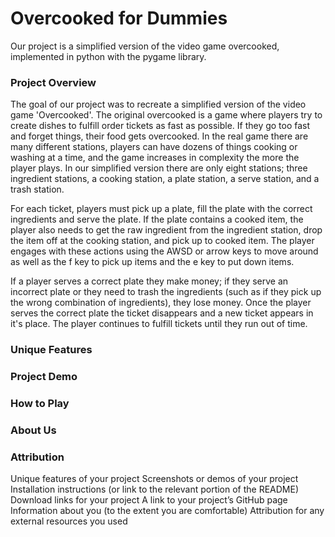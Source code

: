 # Overcooked for Dummies
Our project is a simplified version of the video game overcooked, implemented in python with the pygame library.

### Project Overview
The goal of our project was to recreate a simplified version of the video game 'Overcooked'. The original overcooked is a game where players try to create dishes to fulfill order tickets as fast as possible. If they go too fast and forget things, their food gets overcooked. In the real game there are many different stations, players can have dozens of things cooking or washing at a time, and the game increases in complexity the more the player plays. In our simplified version there are only eight stations; three ingredient stations, a cooking station, a plate station, a serve station, and a trash station. 

For each ticket, players must pick up a plate, fill the plate with the correct ingredients and serve the plate. If the plate contains a cooked item, the player also needs to get the raw ingredient from the ingredient station, drop the item off at the cooking station, and pick up to cooked item. The player engages with these actions using the AWSD or arrow keys to move around as well as the f key to pick up items and the e key to put down items. 

If a player serves a correct plate they make money; if they serve an incorrect plate or they need to trash the ingredients (such as if they pick up the wrong combination of ingredients), they lose money. Once the player serves the correct plate the ticket disappears and a new ticket appears in it's place. The player continues to fulfill tickets until they run out of time. 

### Unique Features

### Project Demo

### How to Play

### About Us

### Attribution

Unique features of your project
Screenshots or demos of your project
Installation instructions (or link to the relevant portion of the README)
Download links for your project
A link to your project’s GitHub page
Information about you (to the extent you are comfortable)
Attribution for any external resources you used

